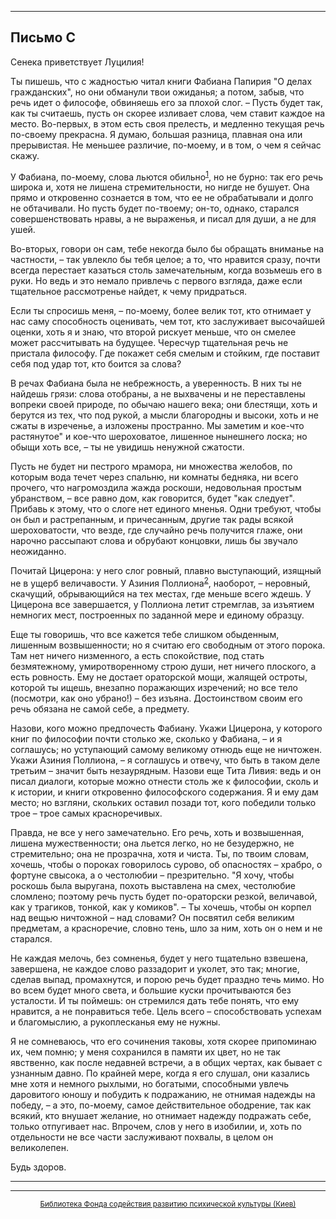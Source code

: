 

* * *

## Письмо С

Сенека приветствует Луцилия!

Ты пишешь, что с жадностью читал книги Фабиана Папирия "О делах гражданских", но они обманули твои ожиданья; а потом, забыв, что речь идет о философе, обвиняешь его за плохой слог. – Пусть будет так, как ты считаешь, пусть он скорее изливает слова, чем ставит каждое на место. Во-первых, в этом есть своя прелесть, и медленно текущая речь по-своему прекрасна. Я думаю, большая разница, плавная она или прерывистая. Не меньшее различие, по-моему, и в том, о чем я сейчас скажу.

У Фабиана, по-моему, слова льются обильно<sup>[1](refer.htm#pС-1)</sup>, но не бурно: так его речь широка и, хотя не лишена стремительности, но нигде не бушует. Она прямо и откровенно сознается в том, что ее не обрабатывали и долго не обтачивали. Но пусть будет по-твоему; он-то, однако, старался совершенствовать нравы, а не выраженья, и писал для души, а не для ушей.

Во-вторых, говори он сам, тебе некогда было бы обращать вниманье на частности, – так увлекло бы тебя целое; а то, что нравится сразу, почти всегда перестает казаться столь замечательным, когда возьмешь его в руки. Но ведь и это немало привлечь с первого взгляда, даже если тщательное рассмотренье найдет, к чему придраться.

Если ты спросишь меня, – по-моему, более велик тот, кто отнимает у нас саму способность оценивать, чем тот, кто заслуживает высочайшей оценки, хоть я и знаю, что второй рискует меньше, что он смелее может рассчитывать на будущее. Чересчур тщательная речь не пристала философу. Где покажет себя смелым и стойким, где поставит себя под удар тот, кто боится за слова?

В речах Фабиана была не небрежность, а уверенность. В них ты не найдешь грязи: слова отобраны, а не выхвачены и не переставлены вопреки своей природе, по обычаю нашего века; они блестящи, хоть и берутся из тех, что под рукой, а мысли благородны и высоки, хоть и не сжаты в изреченье, а изложены пространно. Мы заметим и кое-что растянутое" и кое-что шероховатое, лишенное нынешнего лоска; но обыщи хоть все, – ты не увидишь ненужной сжатости.

Пусть не будет ни пестрого мрамора, ни множества желобов, по которым вода течет через спальню, ни комнаты бедняка, ни всего прочего, что нагромоздила жажда роскоши, недовольная простым убранством, – все равно дом, как говорится, будет "как следует". Прибавь к этому, что о слоге нет единого мненья. Одни требуют, чтобы он был и растрепанным, и причесанным, другие так рады всякой шероховатости, что везде, где случайно речь получится глаже, они нарочно рассыпают слова и обрубают концовки, лишь бы звучало неожиданно.

Почитай Цицерона: у него слог ровный, плавно выступающий, изящный не в ущерб величавости. У Азиния Поллиона<sup>[2](refer.htm#pС-2)</sup>, наоборот, – неровный, скачущий, обрывающийся на тех местах, где меньше всего ждешь. У Цицерона все завершается, у Поллиона летит стремглав, за изъятием немногих мест, построенных по заданной мере и единому образцу.

Еще ты говоришь, что все кажется тебе слишком обыденным, лишенным возвышенности; но я считаю его свободным от этого порока. Там нет ничего низменного, а есть спокойствие, под стать безмятежному, умиротворенному строю души, нет ничего плоского, а есть ровность. Ему не достает ораторской мощи, жалящей остроты, которой ты ищешь, внезапно поражающих изречений; но все тело (посмотри, как оно убрано!) – без изъяна. Достоинством своим его речь обязана не самой себе, а предмету.

Назови, кого можно предпочесть Фабиану. Укажи Цицерона, у которого книг по философии почти столько же, сколько у Фабиана, – и я соглашусь; но уступающий самому великому отнюдь еще не ничтожен. Укажи Азиния Поллиона, – я соглашусь и отвечу, что быть в таком деле третьим – значит быть незаурядным. Назови еще Тита Ливия: ведь и он писал диалоги, которые можно отнести столь же к философии, сколь и к истории, и книги откровенно философского содержания. Я и ему дам место; но взгляни, скольких оставил позади тот, кого победили только трое – трое самых красноречивых.

Правда, не все у него замечательно. Его речь, хоть и возвышенная, лишена мужественности; она льется легко, но не безудержно, не стремительно; она не прозрачна, хотя и чиста. Ты, по твоим словам, хочешь, чтобы о пороках говорилось сурово, об опасностях – храбро, о фортуне свысока, а о честолюбии – презрительно. "Я хочу, чтобы роскошь была выругана, похоть выставлена на смех, честолюбие сломлено; поэтому речь пусть будет по-ораторски резкой, величавой, как у трагиков, тонкой, как у комиков". – Ты хочешь, чтобы он корпел над вещью ничтожной – над словами? Он посвятил себя великим предметам, а красноречие, словно тень, шло за ним, хоть он о нем и не старался.

Не каждая мелочь, без сомненья, будет у него тщательно взвешена, завершена, не каждое слово раззадорит и уколет, это так; многие, сделав выпад, промахнутся, и порою речь будет праздно течь мимо. Но во всем будет много света, и большие куски прочитываются без усталости. И ты поймешь: он стремился дать тебе понять, что ему нравится, а не понравиться тебе. Цель всего – способствовать успехам и благомыслию, а рукоплесканья ему не нужны.

Я не сомневаюсь, что его сочинения таковы, хотя скорее припоминаю их, чем помню; у меня сохранился в памяти их цвет, но не так явственно, как после недавней встречи, а в общих чертах, как бывает с узнанным давно. По крайней мере, когда я его слушал, они казались мне хотя и немного рыхлыми, но богатыми, способными увлечь даровитого юношу и побудить к подражанию, не отнимая надежды на победу, – а это, по-моему, самое действительное ободрение, так как всякий, кто внушает желание, но отнимает надежду подражать себе, только отпугивает нас. Впрочем, слов у него в изобилии, и, хоть по отдельности не все части заслуживают похвалы, в целом он великолепен.

Будь здоров.

<div align="center">

* * *



* * *

[<small>Библиотека Фонда содействия развитию психической культуры (Киев)</small>](mailto:webmaster@psylib.kiev.ua)</div>